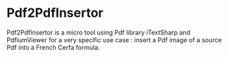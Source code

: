 # Pdf2PdfInsertor #

Pdf2PdfInsertor is a micro tool using Pdf library iTextSharp and PdfiumViewer
for a very specific use case : insert a Pdf image of a source Pdf into a French Cerfa formula.